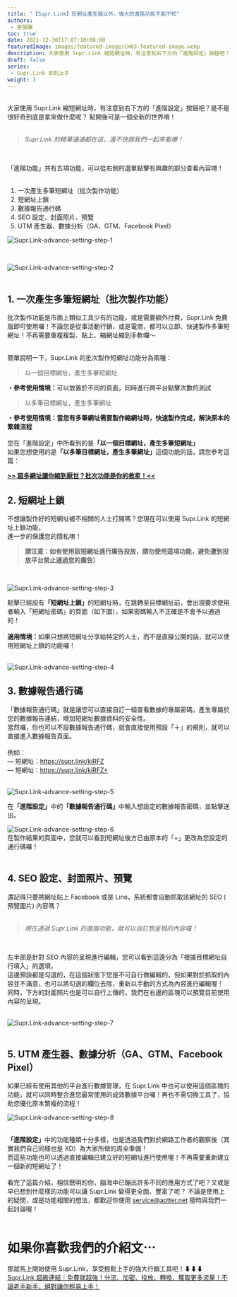 ```yaml
---
title: "【Supr.Link】短網址產生器以外，強大的進階功能不能不知"
authors:
 - 客服獺
toc: true
date: 2021-12-30T17:07:10+08:00
featuredImage: images/featured-image/CH03-featured-image.webp
description: 大家使用 Supr.Link 縮短網址時，有注意到右下方的「進階設定」按鈕吧？是不是很好奇到底是拿來做什麼呢？點開後可是一個全新的世界唷！
draft: false
series:
 - Supr.Link 即刻上手
weight: 3
---
```

<br>
大家使用 Supr.Link 縮短網址時，有注意到右下方的「進階設定」按鈕吧？是不是很好奇到底是拿來做什麼呢？
點開後可是一個全新的世界唷！
<br>
<br>

>*Supr.Link 的精華通通都在這，還不快跟我們一起來看爆！*

<br>


「進階功能」共有五項功能，可以從右側的選單點擊有興趣的部分查看內容唷！
<br>
<br>


1. 一次產生多筆短網址（批次製作功能）
2. 短網址上鎖
3. 數據報告通行碼
4. SEO 設定、封面照片、預覽
5. UTM 產生器、數據分析（GA、GTM、Facebook Pixel）

![Supr.Link-advance-setting-step-1](/static/CH03/CH03PH02.png)

<br>

![Supr.Link-advance-setting-step-2](/static/CH03/CH03PH03.png)
<br>
<br>

## 1. 一次產生多筆短網址（批次製作功能）
批次製作功能是市面上類似工具少有的功能，或是需要額外付費，Supr.Link 免費版即可使用囉！不論您是從事活動行銷，或是電商，都可以立即、快速製作多筆短網址！不再需要重複複製、貼上、縮網址縮到手軟囉～
<br>
<br>

簡單說明一下，Supr.Link 的批次製作短網址功能分為兩種：
> 以一個目標網址，產生多筆短網址

<strong>・參考使用情境：</strong>可以放置於不同的頁面，同時進行跨平台點擊次數的測試

> 以多筆目標網址，產生多筆網址

<strong>・參考使用情境：當您有多筆網址需要製作縮網址時，快速製作完成，解決原本的繁雜流程</strong>
<br>
<br>
您在「進階設定」中所看到的是<strong>「以一個目標網址，產生多筆短網址」</strong><br>
如果您想使用的是<strong>「以多筆目標網址，產生多筆網址」</strong>這個功能的話，請您參考這篇： 
<br>

**<a href= "davidtty990.github.io/posts/supr.link-tutorial/ch02/" target="_blank"> >> 超多網址讓你縮到厭世？批次功能是你的救星！<<</a>**

## 2. 短網址上鎖
不想讓製作好的短網址被不相關的人士打開嗎？您現在可以使用 Supr.Link 的短網址上鎖功能，<br>
進一步的保護您的隱私唷！

>__請注意：如有使用該短網址進行廣告投放，請勿使用這項功能，避免遭到投放平台禁止通過您的廣告）__

<br>

![Supr.Link-advance-setting-step-3](/static/CH03/CH03PH04.png)

點擊已經設有<strong>「短網址上鎖」</strong>的短網址時，在跳轉至目標網址前，會出現要求使用者輸入「短網址密碼」的頁面（如下圖），如果密碼輸入不正確是不會予以通過的！
<br>
<br>
<strong>適用情境：</strong>如果只想將短網址分享給特定的人士，而不是直接公開的話，就可以使用短網址上鎖的功能囉！
<br>
<br>



![Supr.Link-advance-setting-step-4](/static/CH03/CH03PH05.png)
<br>

## 3. 數據報告通行碼
「數據報告通行碼」就是讓您可以直接自訂一組查看數據的專屬密碼，產生專屬於您的數據報告連結，增加短網址數據資料的安全性。<br>
當然囉，你也可以不設數據報告通行碼，就會直接使用預設「＋」的規則，就可以直接進入數據報告頁面。
<br><br>例如：<br>
— 短網址：<a href= "https://supr.link/kiRFZ" target="_blank">https://supr.link/kiRFZ</a>
<br>
— 短網址：<a href= "https://supr.link/kiRFZ+" target="_blank">https://supr.link/kiRFZ+</a>
<br>
<br>

![Supr.Link-advance-setting-step-5](/static/CH03/CH03PH06.png)
<br>

在<strong>「進階設定」</strong>中的<strong>「數據報告通行碼」</strong>中輸入想設定的數據報告密碼，並點擊送出。
<br>

![Supr.Link-advance-setting-step-6](/static/CH03/CH03PH07.png)
<br>
在製作結果的頁面中，您就可以看到短網址後方已由原本的「+」更改為您設定的通行碼囉！
<br>
<br>

## 4. SEO 設定、封面照片、預覽
還記得只要將網址貼上 Facebook 或是 Line，系統都會自動抓取該網址的 SEO ( 預覽圖片) 內容嗎？<br>
<br>

>*現在透過 Supr.Link 的進階功能，就可以自訂想呈現的內容囉！*<br>

<br>

左半部是針對 SEO 內容的呈現進行編輯，您可以看到這邊分為「根據目標網址自行填入」的選項，<br>這邊預設都是勾選的，在這個狀態下您是不可自行做編輯的，但如果對於抓取的內容並不滿意，也可以將勾選的欄位去除，重新以手動的方式為內容進行編輯喔！<br>同時，下方的封面照片也是可以自行上傳的，我們在右邊的區塊可以預覽目前使用內容的呈現。<br>
<br>

![Supr.Link-advance-setting-step-7](/static/CH03/CH03PH08.png)
<br>
<br>

## 5. UTM 產生器、數據分析（GA、GTM、Facebook Pixel）
如果已經有使用其他的平台進行數據管理，在 Supr.Link 中也可以使用這個區塊的功能，就可以同時整合進您最常使用的成效數據平台囉！再也不需切換工具了，協助您優化原本繁複的流程！

![Supr.Link-advance-setting-step-8](/static/CH03/CH03PH09.png)
<br>
<br>

<strong>「進階設定」</strong>中的功能種類十分多樣，也是透過我們對於網路工作者的觀察後（其實我們自己同樣也是 XD）為大家所做的周全準備！<br>
而這些功能也可以透過直接編輯已建立好的短網址進行使用喔！不再需要重新建立一個新的短網址了！<br>
<br>
看完了這篇介紹，相信聰明的你，腦海中已蹦出許多不同的應用方式了吧？又或是早已想到什麼樣的功能可以讓 Supr.Link 變得更全面、豐富了呢？
不論是使用上的疑問，或是功能相關的想法，都歡迎你使用 service@aotter.net 隨時與我們一起討論喔！
<br>
<br>
# 如果你喜歡我們的介紹文⋯
那就馬上開始使用 Supr.Link，享受輕鬆上手的強大行銷工具吧！⬇⬇⬇<br>
<a href="https://console.supr.link" target="_blank"> Supr.Link 超級連結｜免費就超強！分流、加密、投放、轉換，獲取更多流量！不論老手新手，絕對讓你輕易上手！</a>
<br>
<br>